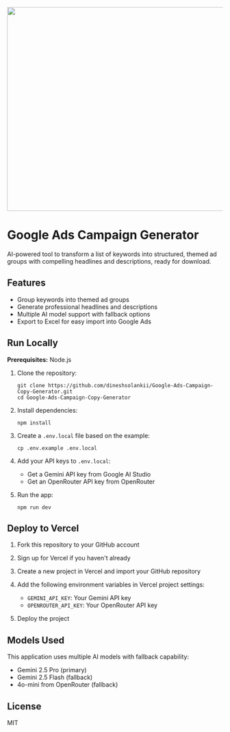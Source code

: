 <div align="center">
<img width="1200" height="475" alt="GHBanner" src="https://github.com/user-attachments/assets/0aa67016-6eaf-458a-adb2-6e31a0763ed6" />
</div>

# Google Ads Campaign Generator

AI-powered tool to transform a list of keywords into structured, themed ad groups with compelling headlines and descriptions, ready for download.

## Features

- Group keywords into themed ad groups
- Generate professional headlines and descriptions
- Multiple AI model support with fallback options
- Export to Excel for easy import into Google Ads

## Run Locally

**Prerequisites:** Node.js

1. Clone the repository:
   ```
   git clone https://github.com/dineshsolankii/Google-Ads-Campaign-Copy-Generator.git
   cd Google-Ads-Campaign-Copy-Generator
   ```

2. Install dependencies:
   ```
   npm install
   ```

3. Create a `.env.local` file based on the example:
   ```
   cp .env.example .env.local
   ```

4. Add your API keys to `.env.local`:
   - Get a Gemini API key from Google AI Studio
   - Get an OpenRouter API key from OpenRouter

5. Run the app:
   ```
   npm run dev
   ```

## Deploy to Vercel

1. Fork this repository to your GitHub account

2. Sign up for Vercel if you haven't already

3. Create a new project in Vercel and import your GitHub repository

4. Add the following environment variables in Vercel project settings:
   - `GEMINI_API_KEY`: Your Gemini API key
   - `OPENROUTER_API_KEY`: Your OpenRouter API key

5. Deploy the project

## Models Used

This application uses multiple AI models with fallback capability:
- Gemini 2.5 Pro (primary)
- Gemini 2.5 Flash (fallback)
- 4o-mini from OpenRouter (fallback)

## License

MIT
